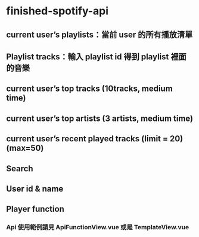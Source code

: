 # finished-spotify-api

## current user’s playlists：當前 user 的所有播放清單

## Playlist tracks：輸入 playlist id 得到 playlist 裡面的音樂

## current user’s top tracks (10tracks, medium time)

## current user’s top artists (3 artists, medium time)

## current user’s recent played tracks (limit = 20) (max=50)

## Search

## User id & name

## Player function

### Api 使用範例請見 ApiFunctionView.vue 或是 TemplateView.vue
